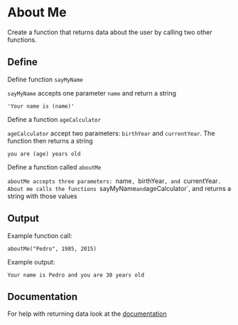 # About Me

Create a function that returns data about the user by calling two other functions.

## Define

Define  function `sayMyName`

`sayMyName` accepts one parameter `name` and return a string 

```
'Your name is (name)'
```

Define a function `ageCalculator` 

`ageCalculator` accept two parameters: `birthYear` and `currentYear`. The function then returns 
a string 

```
you are (age) years old
```

Define a function called `aboutMe`

`aboutMe accepts three parameters: `name`, `birthYear`, and `currentYear`. About me calls
the functions `sayMyName` and `ageCalculator`, and returns a string with those values

## Output

Example function call:
```
aboutMe("Pedro", 1985, 2015)
```

Example output:
```
Your name is Pedro and you are 30 years old
```

## Documentation
For help with returning data look at the [documentation]()